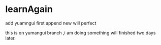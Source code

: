 # learnAgain

add yuamngui first append new will perfect

this is on yumangui branch ,i am doing something will finished two days later.

